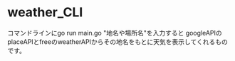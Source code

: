 # weather_CLI

コマンドラインにgo run main.go "地名や場所名"を入力すると
googleAPIのplaceAPIとfreeのweatherAPIからその地名をもとに天気を表示してくれるものです。
